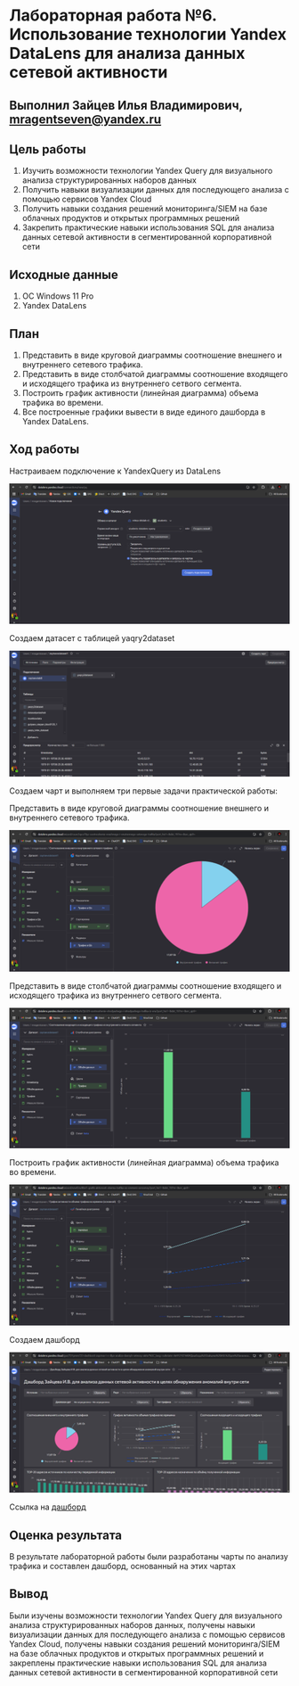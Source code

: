 

# Лабораторная работа №6. Использование технологии Yandex DataLens для анализа данных сетевой активности

## Выполнил Зайцев Илья Владимирович, mragentseven@yandex.ru

## Цель работы

1.  Изучить возможности технологии Yandex Query для визуального анализа
    структурированных наборов данных
2.  Получить навыки визуализации данных для последующего анализа с
    помощью сервисов Yandex Cloud
3.  Получить навыки создания решений мониторинга/SIEM на базе облачных
    продуктов и открытых программных решений
4.  Закрепить практические навыки использования SQL для анализа данных
    сетевой активности в сегментированной корпоративной сети

## Исходные данные

1.  ОС Windows 11 Pro
2.  Yandex DataLens

## План

1.  Представить в виде круговой диаграммы соотношение внешнего и
    внутреннего сетевого трафика.
2.  Представить в виде столбчатой диаграммы соотношение входящего и
    исходящего трафика из внутреннего сетвого сегмента.
3.  Построить график активности (линейная диаграмма) объема трафика во
    времени.
4.  Все построенные графики вывести в виде единого дашборда в Yandex
    DataLens.

## Ход работы

Настраиваем подключение к YandexQuery из DataLens

![](img/1.png)

Создаем датасет с таблицей yaqry2dataset

![](img/2.png)

Создаем чарт и выполняем три первые задачи практической работы:

Представить в виде круговой диаграммы соотношение внешнего и внутреннего
сетевого трафика.

![](img/3.png)

Представить в виде столбчатой диаграммы соотношение входящего и
исходящего трафика из внутреннего сетвого сегмента.

![](img/4.png)

Построить график активности (линейная диаграмма) объема трафика во
времени.

![](img/5.png)

Создаем дашборд

![](img/6.png)

Ссылка на [дашборд](https://datalens.yandex.cloud/gwz7l31pmm723?_lang=ru)

## Оценка результата

В результате лабораторной работы были разработаны чарты по анализу
трафика и составлен дашборд, основанный на этих чартах

## Вывод

Были изучены возможности технологии Yandex Query для визуального анализа
структурированных наборов данных, получены навыки визуализации данных
для последующего анализа с помощью сервисов Yandex Cloud, получены
навыки создания решений мониторинга/SIEM на базе облачных продуктов и
открытых программных решений и закреплены практические навыки
использования SQL для анализа данных сетевой активности в
сегментированной корпоративной сети
